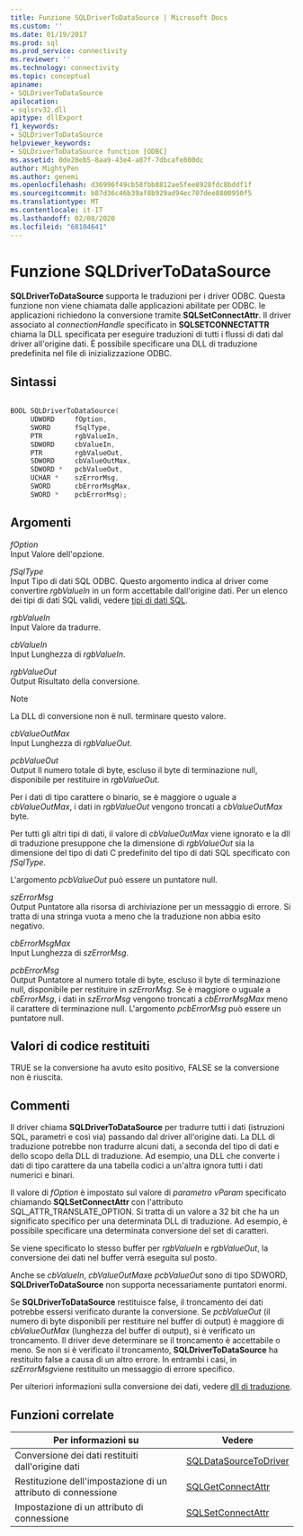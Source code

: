 ```yaml
---
title: Funzione SQLDriverToDataSource | Microsoft Docs
ms.custom: ''
ms.date: 01/19/2017
ms.prod: sql
ms.prod_service: connectivity
ms.reviewer: ''
ms.technology: connectivity
ms.topic: conceptual
apiname:
- SQLDriverToDataSource
apilocation:
- sqlsrv32.dll
apitype: dllExport
f1_keywords:
- SQLDriverToDataSource
helpviewer_keywords:
- SQLDriverToDataSource function [ODBC]
ms.assetid: 0de28eb5-8aa9-43e4-a87f-7dbcafe800dc
author: MightyPen
ms.author: genemi
ms.openlocfilehash: d36996f49cb58fbb8812ae5fee8928fdc8bddf1f
ms.sourcegitcommit: b87d36c46b39af8b929ad94ec707dee8800950f5
ms.translationtype: MT
ms.contentlocale: it-IT
ms.lasthandoff: 02/08/2020
ms.locfileid: "68104641"
---
```

# <a name="sqldrivertodatasource-function"></a>Funzione SQLDriverToDataSource
**SQLDriverToDataSource** supporta le traduzioni per i driver ODBC. Questa funzione non viene chiamata dalle applicazioni abilitate per ODBC. le applicazioni richiedono la conversione tramite **SQLSetConnectAttr**. Il driver associato al *connectionHandle* specificato in **SQLSETCONNECTATTR** chiama la DLL specificata per eseguire traduzioni di tutti i flussi di dati dal driver all'origine dati. È possibile specificare una DLL di traduzione predefinita nel file di inizializzazione ODBC.  
  
## <a name="syntax"></a>Sintassi  
  
```cpp  
  
BOOL SQLDriverToDataSource(  
     UDWORD     fOption,  
     SWORD      fSqlType,  
     PTR        rgbValueIn,  
     SDWORD     cbValueIn,  
     PTR        rgbValueOut,  
     SDWORD     cbValueOutMax,  
     SDWORD *   pcbValueOut,  
     UCHAR *    szErrorMsg,  
     SWORD      cbErrorMsgMax,  
     SWORD *    pcbErrorMsg);  
```  
  
## <a name="arguments"></a>Argomenti  
 *fOption*  
 Input Valore dell'opzione.  
  
 *fSqlType*  
 Input Tipo di dati SQL ODBC. Questo argomento indica al driver come convertire *rgbValueIn* in un form accettabile dall'origine dati. Per un elenco dei tipi di dati SQL validi, vedere [tipi di dati SQL](../../../odbc/reference/appendixes/sql-data-types.md).  
  
 *rgbValueIn*  
 Input Valore da tradurre.  
  
 *cbValueIn*  
 Input Lunghezza di *rgbValueIn*.  
  
 *rgbValueOut*  
 Output Risultato della conversione.  
  
> [!NOTE]  
>  La DLL di conversione non è null. terminare questo valore.  
  
 *cbValueOutMax*  
 Input Lunghezza di *rgbValueOut*.  
  
 *pcbValueOut*  
 Output Il numero totale di byte, escluso il byte di terminazione null, disponibile per restituire in *rgbValueOut*.  
  
 Per i dati di tipo carattere o binario, se è maggiore o uguale a *cbValueOutMax*, i dati in *rgbValueOut* vengono troncati a *cbValueOutMax* byte.  
  
 Per tutti gli altri tipi di dati, il valore di *cbValueOutMax* viene ignorato e la dll di traduzione presuppone che la dimensione di *rgbValueOut* sia la dimensione del tipo di dati C predefinito del tipo di dati SQL specificato con *fSqlType*.  
  
 L'argomento *pcbValueOut* può essere un puntatore null.  
  
 *szErrorMsg*  
 Output Puntatore alla risorsa di archiviazione per un messaggio di errore. Si tratta di una stringa vuota a meno che la traduzione non abbia esito negativo.  
  
 *cbErrorMsgMax*  
 Input Lunghezza di *szErrorMsg*.  
  
 *pcbErrorMsg*  
 Output Puntatore al numero totale di byte, escluso il byte di terminazione null, disponibile per restituire in *szErrorMsg*. Se è maggiore o uguale a *cbErrorMsg*, i dati in *szErrorMsg* vengono troncati a *cbErrorMsgMax* meno il carattere di terminazione null. L'argomento *pcbErrorMsg* può essere un puntatore null.  
  
## <a name="returns"></a>Valori di codice restituiti  
 TRUE se la conversione ha avuto esito positivo, FALSE se la conversione non è riuscita.  
  
## <a name="comments"></a>Commenti  
 Il driver chiama **SQLDriverToDataSource** per tradurre tutti i dati (istruzioni SQL, parametri e così via) passando dal driver all'origine dati. La DLL di traduzione potrebbe non tradurre alcuni dati, a seconda del tipo di dati e dello scopo della DLL di traduzione. Ad esempio, una DLL che converte i dati di tipo carattere da una tabella codici a un'altra ignora tutti i dati numerici e binari.  
  
 Il valore di *fOption* è impostato sul valore di *parametro vParam* specificato chiamando **SQLSetConnectAttr** con l'attributo SQL_ATTR_TRANSLATE_OPTION. Si tratta di un valore a 32 bit che ha un significato specifico per una determinata DLL di traduzione. Ad esempio, è possibile specificare una determinata conversione del set di caratteri.  
  
 Se viene specificato lo stesso buffer per *rgbValueIn* e *rgbValueOut*, la conversione dei dati nel buffer verrà eseguita sul posto.  
  
 Anche se *cbValueIn*, *cbValueOutMax*e *pcbValueOut* sono di tipo SDWORD, **SQLDriverToDataSource** non supporta necessariamente puntatori enormi.  
  
 Se **SQLDriverToDataSource** restituisce false, il troncamento dei dati potrebbe essersi verificato durante la conversione. Se *pcbValueOut* (il numero di byte disponibili per restituire nel buffer di output) è maggiore di *cbValueOutMax* (lunghezza del buffer di output), si è verificato un troncamento. Il driver deve determinare se il troncamento è accettabile o meno. Se non si è verificato il troncamento, **SQLDriverToDataSource** ha restituito false a causa di un altro errore. In entrambi i casi, in *szErrorMsg*viene restituito un messaggio di errore specifico.  
  
 Per ulteriori informazioni sulla conversione dei dati, vedere [dll di traduzione](../../../odbc/reference/develop-app/translation-dlls.md).  
  
## <a name="related-functions"></a>Funzioni correlate  
  
|Per informazioni su|Vedere|  
|---------------------------|---------|  
|Conversione dei dati restituiti dall'origine dati|[SQLDataSourceToDriver](../../../odbc/reference/syntax/sqldatasourcetodriver-function.md)|  
|Restituzione dell'impostazione di un attributo di connessione|[SQLGetConnectAttr](../../../odbc/reference/syntax/sqlgetconnectattr-function.md)|  
|Impostazione di un attributo di connessione|[SQLSetConnectAttr](../../../odbc/reference/syntax/sqlsetconnectattr-function.md)|
